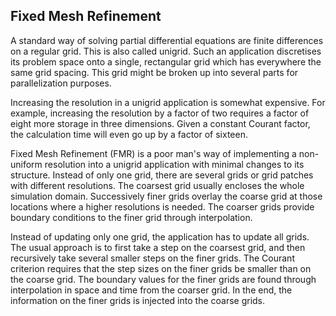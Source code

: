 ## Fixed Mesh Refinement

A standard way of solving partial differential equations are finite differences on a regular grid. This is also called unigrid. Such an application discretises its problem space onto a single, rectangular grid which has everywhere the same grid spacing. This grid might be broken up into several parts for parallelization purposes.

Increasing the resolution in a unigrid application is somewhat expensive. For example, increasing the resolution by a factor of two requires a factor of eight more storage in three dimensions. Given a constant Courant factor, the calculation time will even go up by a factor of sixteen.

Fixed Mesh Refinement (FMR) is a poor man's way of implementing a non-uniform resolution into a unigrid application with minimal changes to its structure. Instead of only one grid, there are several grids or grid patches with different resolutions. The coarsest grid usually encloses the whole simulation domain. Successively finer grids overlay the coarse grid at those locations where a higher resolutions is needed. The coarser grids provide boundary conditions to the finer grid through interpolation.

Instead of updating only one grid, the application has to update all grids. The usual approach is to first take a step on the coarsest grid, and then recursively take several smaller steps on the finer grids. The Courant criterion requires that the step sizes on the finer grids be smaller than on the coarse grid. The boundary values for the finer grids are found through interpolation in space and time from the coarser grid. In the end, the information on the finer grids is injected into the coarse grids.
